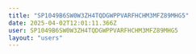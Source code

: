 ```yaml
---
title: "SP1049B6SW0W3ZH4TQDGWPPVARFHCHM3MFZ89MHG5"
date: 2025-04-02T12:01:11.366Z
user: SP1049B6SW0W3ZH4TQDGWPPVARFHCHM3MFZ89MHG5
layout: "users"
---
```

    